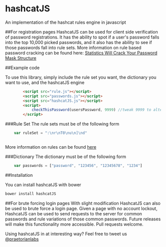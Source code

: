 # hashcatJS
An implementation of the hashcat rules engine in javascript

##For registration pages
HashcatJS can be used for client side verification of password registrations. It has the ability to spot if a user's password falls into the top 10,000 picked passwords, and it also has the ability to see if those passwords fall into rule sets. More information on rule based password cracking can be found here: [Statistics Will Crack Your Password Mask Structure](https://www.praetorian.com/blog/statistics-will-crack-your-password-mask-structure)

##Example code

To use this library, simply include the rule set you want, the dictionary you want to use, and the hashcatJS engine

```html
		<script src="rule.js"></script>
		<script src="passwords.js"></script>
		<script src="hashcatJS.js"></script>
		<script>
		    checkThisPassword(usersPassword, 9999) //tweak 9999 to alter the number of dictionary entries to try, max size 9999 with default dictionary
		</script>
```

###Rule Set
The rule sets must be of the following form

```javascript
    var ruleSet = ":\nr\nT0\nu\n]\nd"
    
```


More information on rules can be found [here](https://hashcat.net/wiki/doku.php?id=rule_based_attack)

###Dictionary
The dictionary must be of the following form

```javascript
    var passwords = ["password", "123456", "12345678", "1234"]
```

##Installation

You can install hashcatJS with bower

```bash
bower install hashcatJS
```

##For brute forcing login pages
With slight modification HashcatJS can also be used to brute force a login page. Given a page with no account lockout, HashcatJS can be used to send requests to the server for common passwords and rule variations of those common passwords. Future releases will make this functionality more accessible. Pull requests welcome.




Using hashcatJS in at interesting way? Feel free to tweet us [@praetorianlabs](https://twitter.com/praetorianlabs) 

